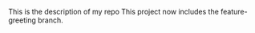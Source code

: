 This is the description of my repo
T h i s   p r o j e c t   n o w   i n c l u d e s   t h e   f e a t u r e - g r e e t i n g   b r a n c h .  
 